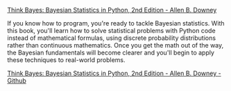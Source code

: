 [Think Bayes: Bayesian Statistics in Python, 2nd Edition - Allen B. Downey](https://www.oreilly.com/library/view/think-bayes-2nd/9781492089452/)

If you know how to program, you're ready to tackle Bayesian statistics. With this book, you'll learn how to solve statistical problems with Python code instead of mathematical formulas, using discrete probability distributions rather than continuous mathematics. Once you get the math out of the way, the Bayesian fundamentals will become clearer and you'll begin to apply these techniques to real-world problems.

[Think Bayes: Bayesian Statistics in Python, 2nd Edition - Allen B. Downey - Github](http://allendowney.github.io/ThinkBayes2/index.html)
